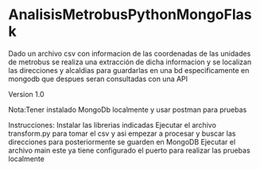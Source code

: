 # AnalisisMetrobusPythonMongoFlask
Dado un archivo csv con informacion de las coordenadas de las unidades de metrobus se realiza una extracción de dicha informacion y se localizan las direcciones y alcaldias para guardarlas en una bd especificamente en mongodb que despues seran consultadas con una API 

Version 1.0

Nota:Tener instalado MongoDb localmente y usar postman para pruebas

Instrucciones:
Instalar las librerias indicadas
Ejecutar el archivo transform.py para tomar el csv y asi empezar a procesar y buscar las direcciones para posteriormente se guarden en MongoDB
Ejecutar el archivo main este ya tiene configurado el puerto para realizar las pruebas localmente
